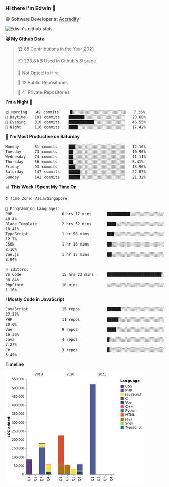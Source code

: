 ### Hi there I'm Edwin 👋


😄 Software Developer at [Accredify](https://accredify.io/)


![Edwin's github stats](https://github-readme-stats.vercel.app/api?username=edwinkkh&show_icons=true&count_private=true) 


<!--START_SECTION:waka-->
**🐱 My Github Data** 

> 🏆 85 Contributions in the Year 2021
 > 
> 📦 233.8 kB Used in Github's Storage 
 > 
> 🚫 Not Opted to Hire
 > 
> 📜 12 Public Repositories 
 > 
> 🔑 41 Private Repositories  
 > 
**I'm a Night 🦉** 

```text
🌞 Morning    49 commits     █░░░░░░░░░░░░░░░░░░░░░░░░   7.36% 
🌆 Daytime    191 commits    ███████░░░░░░░░░░░░░░░░░░   28.68% 
🌃 Evening    310 commits    ███████████░░░░░░░░░░░░░░   46.55% 
🌙 Night      116 commits    ████░░░░░░░░░░░░░░░░░░░░░   17.42%

```
📅 **I'm Most Productive on Saturday** 

```text
Monday       81 commits     ███░░░░░░░░░░░░░░░░░░░░░░   12.16% 
Tuesday      73 commits     ██░░░░░░░░░░░░░░░░░░░░░░░   10.96% 
Wednesday    74 commits     ██░░░░░░░░░░░░░░░░░░░░░░░   11.11% 
Thursday     56 commits     ██░░░░░░░░░░░░░░░░░░░░░░░   8.41% 
Friday       93 commits     ███░░░░░░░░░░░░░░░░░░░░░░   13.96% 
Saturday     147 commits    █████░░░░░░░░░░░░░░░░░░░░   22.07% 
Sunday       142 commits    █████░░░░░░░░░░░░░░░░░░░░   21.32%

```


📊 **This Week I Spent My Time On** 

```text
⌚︎ Time Zone: Asia/Singapore

💬 Programming Languages: 
PHP                      6 hrs 17 mins       ██████████░░░░░░░░░░░░░░░   40.4% 
Blade Template           2 hrs 52 mins       ████░░░░░░░░░░░░░░░░░░░░░   18.41% 
TypeScript               1 hr 58 mins        ███░░░░░░░░░░░░░░░░░░░░░░   12.7% 
JSON                     1 hr 16 mins        ██░░░░░░░░░░░░░░░░░░░░░░░   8.16% 
Vue.js                   1 hr 15 mins        ██░░░░░░░░░░░░░░░░░░░░░░░   8.04%

🔥 Editors: 
VS Code                  15 hrs 23 mins      ████████████████████████░   98.84% 
PhpStorm                 10 mins             ░░░░░░░░░░░░░░░░░░░░░░░░░   1.16%

```

**I Mostly Code in JavaScript** 

```text
JavaScript               15 repos            ██████░░░░░░░░░░░░░░░░░░░   27.27% 
PHP                      11 repos            █████░░░░░░░░░░░░░░░░░░░░   20.0% 
Vue                      9 repos             ████░░░░░░░░░░░░░░░░░░░░░   16.36% 
Java                     4 repos             █░░░░░░░░░░░░░░░░░░░░░░░░   7.27% 
C#                       3 repos             █░░░░░░░░░░░░░░░░░░░░░░░░   5.45%

```


**Timeline**

![Chart not found](https://raw.githubusercontent.com/edwinkkh/edwinkkh/master/charts/bar_graph.png) 


<!--END_SECTION:waka-->


<!--
**edwinkkh/edwinkkh** is a ✨ _special_ ✨ repository because its `README.md` (this file) appears on your GitHub profile.

Here are some ideas to get you started:
- 🔭 I’m currently working on projects related to
- 🌱 I’m currently learning ...
- 👯 I’m looking to collaborate on ...
📫 How to reach me: 
- 🤔 I’m looking for help with ...
- 💬 Ask me about ...
- ⚡ Fun fact: ...
-->
